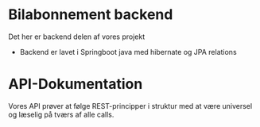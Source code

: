 # Bilabonnement backend
Det her er backend delen af vores projekt
* Backend er lavet i Springboot java med hibernate og JPA relations

# API-Dokumentation
Vores API prøver at følge REST-principper i struktur med at være universel og læselig på tværs af alle calls.
